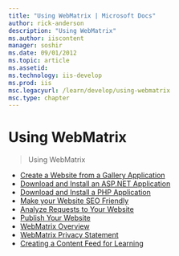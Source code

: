 ```yaml
---
title: "Using WebMatrix | Microsoft Docs"
author: rick-anderson
description: "Using WebMatrix"
ms.author: iiscontent
manager: soshir
ms.date: 09/01/2012
ms.topic: article
ms.assetid: 
ms.technology: iis-develop
ms.prod: iis
msc.legacyurl: /learn/develop/using-webmatrix
msc.type: chapter
---
```

Using WebMatrix
====================
> Using WebMatrix


- [Create a Website from a Gallery Application](create-a-website-from-a-gallery-application.md)
- [Download and Install an ASP.NET Application](download-and-install-an-aspnet-application.md)
- [Download and Install a PHP Application](download-and-install-a-php-application.md)
- [Make your Website SEO Friendly](make-your-website-seo-friendly.md)
- [Analyze Requests to Your Website](analyze-requests-to-your-website.md)
- [Publish Your Website](publish-your-website.md)
- [WebMatrix Overview](webmatrix-overview.md)
- [WebMatrix Privacy Statement](webmatrix-privacy-statement.md)
- [Creating a Content Feed for Learning](creating-a-content-feed-for-learning.md)